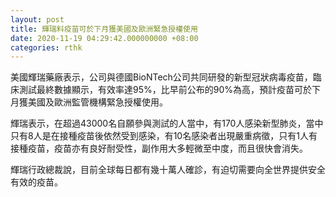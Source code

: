 ```yaml
---
layout: post
title: 輝瑞料疫苗可於下月獲美國及歐洲緊急授權使用
date: 2020-11-19 04:29:42.000000000 +08:00
categories: rthk
---
```


美國輝瑞藥廠表示，公司與德國BioNTech公司共同研發的新型冠狀病毒疫苗，臨床測試最終數據顯示，有效率達95%，比早前公布的90%為高，預計疫苗可於下月獲美國及歐洲監管機構緊急授權使用。

輝瑞表示，在超過43000名自願參與測試的人當中，有170人感染新型肺炎，當中只有8人是在接種疫苗後依然受到感染，有10名感染者出現嚴重病徵，只有1人有接種疫苗，疫苗亦有良好耐受性，副作用大多輕微至中度，而且很快會消失。

輝瑞行政總裁說，目前全球每日都有幾十萬人確診，有迫切需要向全世界提供安全有效的疫苗。
